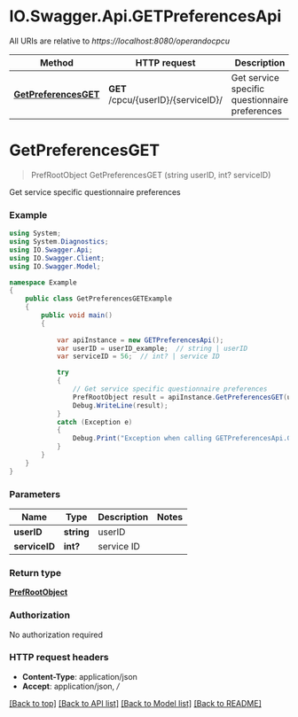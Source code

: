 # IO.Swagger.Api.GETPreferencesApi

All URIs are relative to *https://localhost:8080/operandocpcu*

Method | HTTP request | Description
------------- | ------------- | -------------
[**GetPreferencesGET**](GETPreferencesApi.md#getpreferencesget) | **GET** /cpcu/{userID}/{serviceID}/ | Get service specific questionnaire preferences


<a name="getpreferencesget"></a>
# **GetPreferencesGET**
> PrefRootObject GetPreferencesGET (string userID, int? serviceID)

Get service specific questionnaire preferences

### Example
```csharp
using System;
using System.Diagnostics;
using IO.Swagger.Api;
using IO.Swagger.Client;
using IO.Swagger.Model;

namespace Example
{
    public class GetPreferencesGETExample
    {
        public void main()
        {
            
            var apiInstance = new GETPreferencesApi();
            var userID = userID_example;  // string | userID
            var serviceID = 56;  // int? | service ID

            try
            {
                // Get service specific questionnaire preferences
                PrefRootObject result = apiInstance.GetPreferencesGET(userID, serviceID);
                Debug.WriteLine(result);
            }
            catch (Exception e)
            {
                Debug.Print("Exception when calling GETPreferencesApi.GetPreferencesGET: " + e.Message );
            }
        }
    }
}
```

### Parameters

Name | Type | Description  | Notes
------------- | ------------- | ------------- | -------------
 **userID** | **string**| userID | 
 **serviceID** | **int?**| service ID | 

### Return type

[**PrefRootObject**](PrefRootObject.md)

### Authorization

No authorization required

### HTTP request headers

 - **Content-Type**: application/json
 - **Accept**: application/json, */*

[[Back to top]](#) [[Back to API list]](../README.md#documentation-for-api-endpoints) [[Back to Model list]](../README.md#documentation-for-models) [[Back to README]](../README.md)


